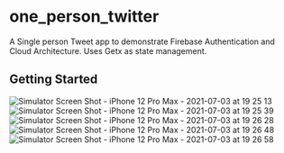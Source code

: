 # one_person_twitter

A Single person Tweet app to demonstrate Firebase Authentication and Cloud Architecture.
Uses Getx as state management.

## Getting Started

![Simulator Screen Shot - iPhone 12 Pro Max - 2021-07-03 at 19 25 13](https://user-images.githubusercontent.com/2209460/124356657-bbacb480-dc34-11eb-8a7a-f220a70da8f9.png)
![Simulator Screen Shot - iPhone 12 Pro Max - 2021-07-03 at 19 25 39](https://user-images.githubusercontent.com/2209460/124356659-bea7a500-dc34-11eb-8929-25bef781ee73.png)
![Simulator Screen Shot - iPhone 12 Pro Max - 2021-07-03 at 19 26 28](https://user-images.githubusercontent.com/2209460/124356660-bfd8d200-dc34-11eb-953c-d4269efddb21.png)
![Simulator Screen Shot - iPhone 12 Pro Max - 2021-07-03 at 19 26 48](https://user-images.githubusercontent.com/2209460/124356661-bfd8d200-dc34-11eb-92da-537cf54d0e57.png)
![Simulator Screen Shot - iPhone 12 Pro Max - 2021-07-03 at 19 26 58](https://user-images.githubusercontent.com/2209460/124356662-c0716880-dc34-11eb-84fb-d6b226f4d954.png)

